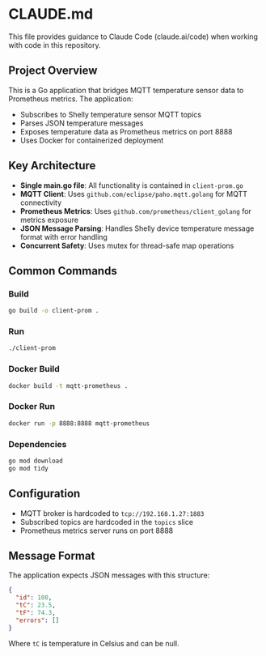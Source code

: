 # CLAUDE.md

This file provides guidance to Claude Code (claude.ai/code) when working with code in this repository.

## Project Overview

This is a Go application that bridges MQTT temperature sensor data to Prometheus metrics. The application:

- Subscribes to Shelly temperature sensor MQTT topics
- Parses JSON temperature messages 
- Exposes temperature data as Prometheus metrics on port 8888
- Uses Docker for containerized deployment

## Key Architecture

- **Single main.go file**: All functionality is contained in `client-prom.go`
- **MQTT Client**: Uses `github.com/eclipse/paho.mqtt.golang` for MQTT connectivity
- **Prometheus Metrics**: Uses `github.com/prometheus/client_golang` for metrics exposure
- **JSON Message Parsing**: Handles Shelly device temperature message format with error handling
- **Concurrent Safety**: Uses mutex for thread-safe map operations

## Common Commands

### Build
```bash
go build -o client-prom .
```

### Run
```bash
./client-prom
```

### Docker Build
```bash
docker build -t mqtt-prometheus .
```

### Docker Run
```bash
docker run -p 8888:8888 mqtt-prometheus
```

### Dependencies
```bash
go mod download
go mod tidy
```

## Configuration

- MQTT broker is hardcoded to `tcp://192.168.1.27:1883`
- Subscribed topics are hardcoded in the `topics` slice
- Prometheus metrics server runs on port 8888

## Message Format

The application expects JSON messages with this structure:
```json
{
  "id": 100,
  "tC": 23.5,
  "tF": 74.3,
  "errors": []
}
```

Where `tC` is temperature in Celsius and can be null.